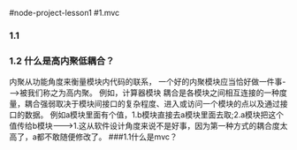 ﻿#node-project-lesson1 
#1.mvc
### 1.1 
### 1.2 什么是高内聚低耦合？
内聚从功能角度来衡量模块内代码的联系，
一个好的内聚模块应当恰好做一件事--->被我们称之为高内聚。
例如，计算器模块
耦合是各模块之间相互连接的一种度量，耦合强弱取决于模块间接口的复杂程度、进入或访问一个模块的点以及通过接口的数据。
例如a模块里面有个值，1.b模块直接去a模块里面去取;2.a模块把这个值传给b模块--->1.这从软件设计角度来说不是好事，因为第一种方式的耦合度太高了，a都不敢随便修改了。
###1.1什么是mvc？